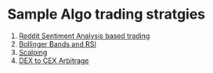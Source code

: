 # Sample Algo trading stratgies

1. [Reddit Sentiment Analysis based trading](https://alpaca.markets/learn/reddit-sentiment-analysis-trading-strategy/)
2. [Bollinger Bands and RSI](https://alpaca.markets/learn/algo-trading-bitcoin-using-bollinger-bands-and-rsi/)
3. [Scalping](https://alpaca.markets/learn/automated-crypto-scalping-with-alpaca/)
4. [DEX to CEX Arbitrage](https://alpaca.markets/learn/arbitrage-on-decentralized-exchange-centralized-exchange/)
